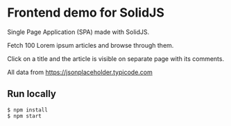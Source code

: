 # Frontend demo for SolidJS

Single Page Application (SPA) made with SolidJS.

Fetch 100 Lorem ipsum articles and browse through them.

Click on a title and the article is visible on separate page with its comments.

All data from https://jsonplaceholder.typicode.com

## Run locally

```
$ npm install
$ npm start
```
